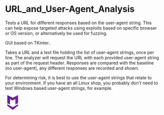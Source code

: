 # URL_and_User-Agent_Analysis
Tests a URL for different responses based on the user-agent string.  This can help expose targeted attacks using exploits based on specific browser or OS version, or alternatively be used for fuzzing.

GUI based on TKinter..

Takes a URL and a text file holding the list of user-agent strings, once per line. The analyzer will request the URL with each provided
user-agent string as part of the request header.  Responses are compared with the baseline (no user-agent), any different responses are 
recorded and shown.

For determining risk, it is best to use the user-agent strings that relate to your environment.  If you have an all Linux shop, you
probably don't need to test Windows based user-agent strings, for example.

![alt text](https://github.com/adam-p/markdown-here/raw/master/src/common/images/icon48.png "Logo Title Text 1")
